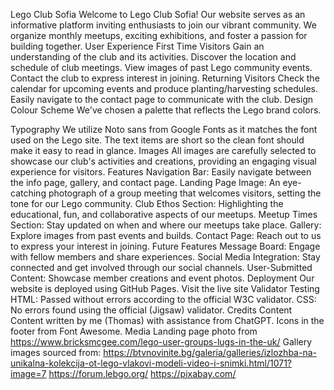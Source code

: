 Lego Club Sofia
Welcome to Lego Club Sofia! Our website serves as an informative platform inviting enthusiasts to join our vibrant community. We organize monthly meetups, exciting exhibitions, and foster a passion for building together.
User Experience
First Time Visitors
Gain an understanding of the club and its activities.
Discover the location and schedule of club meetings.
View images of past Lego community events.
Contact the club to express interest in joining.
Returning Visitors
Check the calendar for upcoming events and produce planting/harvesting schedules.
Easily navigate to the contact page to communicate with the club.
Design
Colour Scheme
We've chosen a palette that reflects the Lego brand colors.

Typography
We utilize Noto sans from Google Fonts as it matches the font used on the Lego site. The text items are short so the clean font should make it easy to read in glance.
Images
All images are carefully selected to showcase our club's activities and creations, providing an engaging visual experience for visitors.
Features
Navigation Bar: Easily navigate between the info page, gallery, and contact page.
Landing Page Image: An eye-catching photograph of a group meeting that welcomes visitors, setting the tone for our Lego community.
Club Ethos Section: Highlighting the educational, fun, and collaborative aspects of our meetups.
Meetup Times Section: Stay updated on when and where our meetups take place.
Gallery: Explore images from past events and builds.
Contact Page: Reach out to us to express your interest in joining.
Future Features
Message Board: Engage with fellow members and share experiences.
Social Media Integration: Stay connected and get involved through our social channels.
User-Submitted Content: Showcase member creations and event photos.
Deployment
Our website is deployed using GitHub Pages. Visit the live site
Validator Testing
HTML: Passed without errors according to the official W3C validator.
CSS: No errors found using the official (Jigsaw) validator.
Credits
Content
Content written by me (Thomas) with assistance from ChatGPT.
Icons in the footer from Font Awesome.
Media
Landing page photo from https://www.bricksmcgee.com/lego-user-groups-lugs-in-the-uk/
Gallery images sourced from: https://btvnovinite.bg/galeria/galleries/izlozhba-na-unikalna-kolekcija-ot-lego-vlakovi-modeli-video-i-snimki.html/1071?image=7
https://forum.lebgo.org/
https://pixabay.com/

